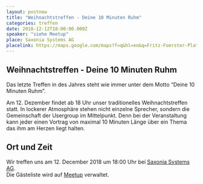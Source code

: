 ```yaml
---
layout: postnew
title: "Weihnachtstreffen - Deine 10 Minuten Ruhm"
categories: treffen
date: 2018-12-12T18:00:00.000Z
speaker: "siehe Meetup"
place: Saxonia Systems AG
placelink: https://maps.google.com/maps?f=q&hl=en&q=Fritz-Foerster-Platz+2%2C+Dresden%2C+de
---
```


## Weihnachtstreffen - Deine 10 Minuten Ruhm
<p>Das letzte Treffen in des Jahres steht wie immer unter dem Motto “Deine 10 Minuten Ruhm”.</p> <p>Am 12. Dezember findet ab 18 Uhr unser traditionelles Weihnachtstreffen statt. In lockerer Atmosphäre stehen nicht einzelne Sprecher, sondern die Gemeinschaft der Usergroup im Mittelpunkt. Denn bei der Veranstaltung kann jeder einen Vortrag von maximal 10 Minuten Länge über ein Thema das ihm am Herzen liegt halten.</p> 

## Ort und Zeit
Wir treffen uns am 12. December 2018 um 18:00 Uhr bei [Saxonia Systems AG](https://maps.google.com/maps?f=q&hl=en&q=Fritz-Foerster-Platz+2%2C+Dresden%2C+de).  
Die Gästeliste wird auf [Meetup](https://www.meetup.com/NET-User-Group-Dresden/events/256621880/) verwaltet.
